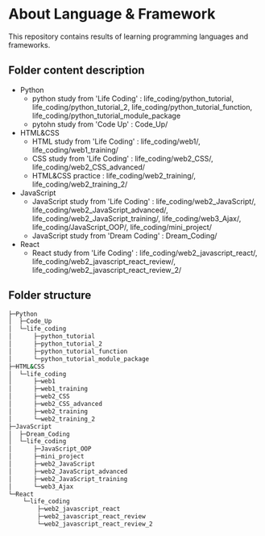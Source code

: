 # About Language & Framework
This repository contains results of learning programming languages and frameworks.


## Folder content description
- Python
  - python study from 'Life Coding' : life_coding/python_tutorial, life_coding/python_tutorial_2, life_coding/python_tutorial_function, life_coding/python_tutorial_module_package
  - pytohn study from 'Code Up' : Code_Up/
- HTML&CSS
  - HTML study from 'Life Coding' : life_coding/web1/, life_coding/web1_training/
  - CSS study from 'Life Coding' : life_coding/web2_CSS/, life_coding/web2_CSS_advanced/
  - HTML&CSS practice : life_coding/web2_training/, life_coding/web2_training_2/
- JavaScript
  - JavaScript study from 'Life Coding' : life_coding/web2_JavaScript/, life_coding/web2_JavaScript_advanced/, life_coding/web2_JavaScript_training/, life_coding/web3_Ajax/, life_coding/JavaScript_OOP/, life_coding/mini_project/
  - JavaScript study from 'Dream Coding' : Dream_Coding/
- React
  - React study from 'Life Coding' : life_coding/web2_javascript_react/, life_coding/web2_javascript_react_review/, life_coding/web2_javascript_react_review_2/


## Folder structure
```bash
├─Python
│  ├─Code_Up
│  └─life_coding
│      ├─python_tutorial
│      ├─python_tutorial_2
│      ├─python_tutorial_function
│      └─python_tutorial_module_package
├─HTML&CSS
│  └─life_coding
│      ├─web1
│      ├─web1_training
│      ├─web2_CSS
│      ├─web2_CSS_advanced
│      ├─web2_training
│      └─web2_training_2
├─JavaScript
│  ├─Dream_Coding
│  └─life_coding
│      ├─JavaScript_OOP
│      ├─mini_project
│      ├─web2_JavaScript
│      ├─web2_JavaScript_advanced
│      ├─web2_JavaScript_training
│      └─web3_Ajax
└─React
    └─life_coding
        ├─web2_javascript_react
        ├─web2_javascript_react_review
        └─web2_javascript_react_review_2
```
